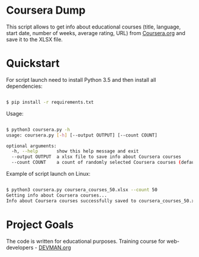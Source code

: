 # Coursera Dump

This script allows to get info about educational courses (title, language, start date, number of weeks, average rating, URL) from [Coursera.org](https://www.coursera.org/) and save it to the XLSX file.

# Quickstart

For script launch need to install Python 3.5 and then install all dependencies:

```bash

$ pip install -r requirements.txt

```

Usage:

```bash

$ python3 coursera.py -h
usage: coursera.py [-h] [--output OUTPUT] [--count COUNT]

optional arguments:
  -h, --help       show this help message and exit
  --output OUTPUT  a xlsx file to save info about Coursera courses
  --count COUNT    a count of randomly selected Coursera courses (default: 20)

```

Example of script launch on Linux:

```bash

$ python3 coursera.py coursera_courses_50.xlsx --count 50
Getting info about Coursera courses...
Info about Coursera courses successfully saved to coursera_courses_50.xlsx

```

# Project Goals

The code is written for educational purposes. Training course for web-developers - [DEVMAN.org](https://devman.org)
